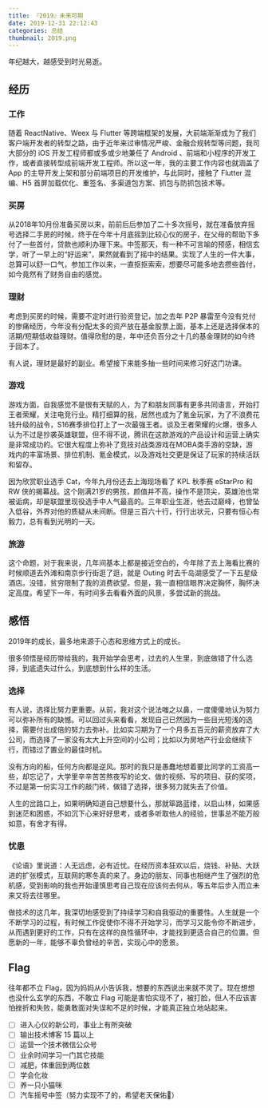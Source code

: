 ```yaml
---
title: 『2019』未来可期
date: 2019-12-31 22:12:43
categories: 总结
thumbnail: 2019.png
---
```


年纪越大，越感受到时光易逝。

<!--more-->

## 经历

### 工作

随着 ReactNative、Weex 与 Flutter 等跨端框架的发展，大前端渐渐成为了我们客户端开发者的转型之路，由于近年来过审情况严峻、金融合规转型等问题，我司大部分的 iOS 开发工程师都或多或少地兼任了 Android 、前端和小程序的开发工作，或者直接转型成前端开发工程师。所以这一年，我的主要工作内容也就涵盖了 App 的主导开发上架和部分前端项目的开发维护，与此同时，接触了 Flutter 混编、H5 首屏加载优化、重签名、多渠道包方案、抓包与防抓包技术等。

### 买房

从2018年10月份准备买房以来，前前后后参加了二十多次摇号，就在准备放弃摇号选择二手房的时候，终于在今年十月底摇到比较心仪的房子，在父母的帮助下多付了一些首付，贷款也顺利办理下来。中签那天，有一种不可言喻的预感，相信玄学，听了一早上的“好运来”，果然就看到了摇中的结果。实现了人生的一件大事，总算可以舒一口气，参加工作以来，一直抠抠索索，想要尽可能多地去攒些首付，如今竟然有了财务自由的感觉。

### 理财

考虑到买房的时候，需要不定时进行验资登记，加之去年 P2P 暴雷至今没有兑付的惨痛经历，今年没有分配太多的资产放在基金股票上面，基本上还是选择保本的活期/短期低收益理财。值得欣慰的是，年中还负百分之十几的基金理财的如今终于回本了。

有人说，理财是最好的副业。希望接下来能多抽一些时间来修习好这门功课。

### 游戏

游戏方面，自我感觉不是很有天赋的人，为了和朋友同事有更多共同语言，开始打王者荣耀，关注电竞行业。精打细算的我，居然也成为了氪金玩家，为了不浪费花钱升级的战令，S16赛季排位打上了一次最强王者。谈及王者荣耀的火爆，很多人认为不过是抄袭英雄联盟，但不得不说，腾讯在这款游戏的产品设计和运营上确实是非常成功的。它很大程度上弥补了竞技对战类游戏在MOBA类手游的空缺，游戏内的丰富场景、排位机制、氪金模式，以及游戏社交更是保证了玩家的持续活跃和留存。

因为欣赏职业选手 Cat，今年九月份还去上海现场看了 KPL 秋季赛 eStarPro 和 RW 侠的揭幕战。这个刚满21岁的男孩，颜值并不高，操作不是顶尖，英雄池也常被诟病，却是联盟里现役选手中人气最高的。三年职业生涯，他去过巅峰，也曾坠入低谷，外界对他的质疑从未间断。但是三百六十行，行行出状元，只要有恒心有毅力，总有看到光明的一天。

### 旅游

这个命题，对于我来说，几年间基本上都是接近空白的，今年除了去上海看比赛的时候顺道去外滩和南京步行街逛了逛，就是 Outing 时去千岛湖感受了一下五星级酒店。没错，贫穷限制了我的消费欲望。但是，我一直相信眼界决定胸怀，胸怀决定高度。希望下一年，有时间多去看看外面的风景，多尝试新的挑战。

## 感悟

2019年的成长，最多地来源于心态和思维方式上的成长。

很多领悟是经历带给我的，我开始学会思考，过去的人生里，到底做错了什么选择，到底遗失过什么，到底想到什么样的生活。

### 选择

有人说，选择比努力更重要。从前，我对这个说法嗤之以鼻，一度傻傻地认为努力可以弥补所有的缺憾。可以回过头来看看，发现自己已然因为一些目光短浅的选择，需要付出成倍的努力去弥补。比如实习期为了一个月多五百元的薪资放弃了大公司，而选择了一家没有太大上升空间的小公司；比如以为房地产行业会继续下行，而错过了置业的最佳时机。

没有方向的船，任何方向都是逆风。那时的我只是愚蠢地想着要比同学的工资高一些，却忘记了，大学里辛辛苦苦熬夜写的论文、做的视频、写的项目、获的奖项，不过是第一份实习工作的敲门砖，做错了选择，很多努力就失去了价值。

人生的岔路口上，如果明确知道自己想要什么，那就筚路蓝缕，以启山林，如果感到迷茫和困惑，不如沉下心来好好思考，或者多听取他人的经验，世事总不能万般如意，有舍才有得。

### 忧患

《论语》里说道：人无远虑，必有近忧。在经历资本狂欢以后，烧钱、补贴、大跃进的扩张模式，互联网的寒冬真的来了。身边的朋友、同事也相继产生了强烈的危机感，受到影响的我也开始谨慎思考自己现在应该何去何从，等五年后步入而立未来又将去往哪里。

做技术的这几年，我深切地感受到了持续学习和自我驱动的重要性。人生就是一个不断学习的过程，有时候工作促使你不得不开始学习，而学习又能令你不断进步，从而遇到更好的工作，只有在这样的良性循环中，才能找到更适合自己的位置。但愿新的一年，能够不辜负曾经的辛苦，实现心中的愿景。

## Flag

往年都不立 Flag，因为妈妈从小告诉我，想要的东西说出来就不灵了。现在想想也没什么玄学的东西，不敢立 Flag 可能是害怕实现不了，被打脸，但人不应该害怕挫折和失败，能勇敢面对失误和不足的时候，才能真正独立地站起来。

- [ ] 进入心仪的新公司，事业上有所突破
- [ ] 输出技术博客 15 篇以上
- [ ] 运营一个技术微信公众号
- [ ] 业余时间学习一门其它技能
- [ ] 减肥，体重回到两位数
- [ ] 学会化妆
- [ ] 养一只小猫咪
- [ ] 汽车摇号中签（努力实现不了的，希望老天保佑🙏）
